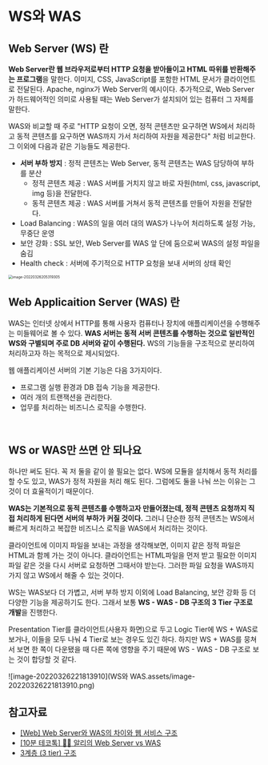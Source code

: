 # WS와 WAS 



## Web Server (WS) 란

**Web Server란 웹 브라우저로부터 HTTP 요청을 받아들이고 HTML 따위를 반환해주는 프로그램**을 말한다. 이미지, CSS, JavaScript를 포함한 HTML 문서가 클라이언트로 전달된다. Apache, nginx가 Web Server의 예시이다. 추가적으로, Web Server가 하드웨어적인 의미로 사용될 때는 Web Server가 설치되어 있는 컴퓨터 그 자체를 말한다.

WAS와 비교할 때 주로 "HTTP 요청이 오면, 정적 콘텐츠만 요구하면 WS에서 처리하고 동적 콘텐츠를 요구하면 WAS까지 가서 처리하여 자원을 제공한다" 처럼 비교한다. 그 이외에 다음과 같은 기능들도 제공한다.

- **서버 부하 방지** : 정적 콘텐츠는 Web Server, 동적 콘텐츠는 WAS 담당하여 부하를 분산
  - 정적 콘텐츠 제공 : WAS 서버를 거치지 않고 바로 자원(html, css, javascript, img 등)을 전달한다. 
  - 동적 콘텐츠 제공 : WAS 서버를 거쳐서 동적 콘텐츠를 만들어 자원을 전달한다. 
- Load Balancing : WAS의 일을 여러 대의 WAS가 나누어 처리하도록 설정 가능, 무중단 운영
- 보안 강화 : SSL 보안, Web Server를 WAS 앞 단에 둠으로써 WAS의 설정 파일을 숨김
- Health check : 서버에 주기적으로 HTTP 요청을 보내 서버의 상태 확인



<img src="WS와 WAS.assets/image-20220326205319305.png" alt="image-20220326205319305" style="zoom: 50%;" />

<br/>

## Web Applicaition Server (WAS) 란

WAS는 인터넷 상에서 HTTP를 통해 사용자 컴퓨터나 장치에 애플리케이션을 수행해주는 미들웨어로 볼 수 있다. **WAS 서버는 동적 서버 콘텐츠를 수행하는 것으로 일반적인 WS와 구별되며 주로 DB 서버와 같이 수행된다.** WS의 기능들을 구조적으로 분리하여 처리하고자 하는 목적으로 제시되었다.

웹 애플리케이션 서버의 기본 기능은 다음 3가지이다.

- 프로그램 실행 환경과 DB 접속 기능을 제공한다.
- 여러 개의 트랜잭션을 관리한다.
- 업무를 처리하는 비즈니스 로직을 수행한다.

<br/>

## WS or WAS만 쓰면 안 되나요

하나만 써도 된다. 꼭 저 둘을 같이 쓸 필요는 없다. WS에 모듈을 설치해서 동적 처리를 할 수도 있고, WAS가 정적 자원을 처리 해도 된다. 그럼에도 둘을 나눠 쓰는 이유는 그것이 더 효율적이기 때문이다.



**WAS는 기본적으로 동적 콘텐츠를 수행하고자 만들어졌는데, 정적 콘텐츠 요청까지 직접 처리하게 된다면 서버의 부하가 커질 것이다.** 그러니 단순한 정적 콘텐츠는 WS에서 빠르게 처리하고 복잡한 비즈니스 로직을 WAS에서 처리하는 것이다. 

클라이언트에 이미지 파일을 보내는 과정을 생각해보면, 이미지 같은 정적 파일은 HTML과 함께 가는 것이 아니다. 클라이언트는 HTML파일을 먼저 받고 필요한 이미지 파일 같은 것을 다시 서버로 요청하면 그때서야 받는다. 그러한 파일 요청을 WAS까지 가지 않고 WS에서 해줄 수 있는 것이다.



WS는 WAS보다 더 가볍고, 서버 부하 방지 이외에 Load Balancing, 보안 강화 등 더 다양한 기능을 제공하기도 한다. 그래서 보통 **WS - WAS - DB 구조의 3 Tier 구조로 개발**을 진행한다.

Presentation Tier를 클라이언트(사용자 화면)으로 두고 Logic Tier에 WS + WAS로 보거나, 이들을 모두 나눠 4 Tier로 보는 경우도 있긴 하다. 하지만 WS + WAS를 뭉쳐서 보면 한 쪽이 다운됐을 때 다른 쪽에 영향을 주기 때문에 WS - WAS - DB 구조로 보는 것이 합당할 것 같다.

![image-20220326221813910](WS와 WAS.assets/image-20220326221813910.png)



## 참고자료

- [[Web] Web Server와 WAS의 차이와 웹 서비스 구조](https://gmlwjd9405.github.io/2018/10/27/webserver-vs-was.html)
- [[10분 테코톡] 👳‍♂️ 알리의 Web Server vs WAS](https://www.youtube.com/watch?v=mcnJcjbfjrs&ab_channel=%EC%9A%B0%EC%95%84%ED%95%9CTech)
- [3계층 (3 tier) 구조](https://dbknowledge.tistory.com/78)
